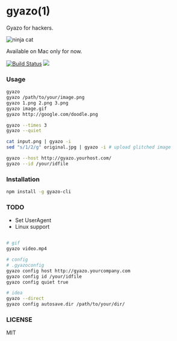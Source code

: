 # gyazo(1)
Gyazo for hackers.


![ninja cat](http://i.gyazo.com/4127de4be736f098edf9492f6cdf4925.gif)

Available on Mac only for now.

[![Build Status](https://travis-ci.org/uiureo/gyazo-cli.svg?branch=master)](https://travis-ci.org/uiureo/gyazo-cli)
[![](http://img.shields.io/npm/v/gyazo-cli.svg)](https://npmjs.org/package/gyazo-cli)

### Usage

``` bash
gyazo
gyazo /path/to/your/image.png
gyazo 1.png 2.png 3.png
gyazo image.gif
gyazo http://google.com/doodle.png

gyazo --times 3
gyazo --quiet

cat input.png | gyazo -i
sed "s/1/2/g" original.jpg | gyazo -i # upload glitched image

gyazo --host http://gyazo.yourhost.com/
gyazo --id /your/idfile
```

### Installation
``` bash
npm install -g gyazo-cli
```

### TODO
* Set UserAgent
* Linux support

``` bash

# gif
gyazo video.mp4

# config
# .gyazoconfig
gyazo config host http://gyazo.yourcompany.com
gyazo config id /your/idfile
gyazo config quiet true

# idea
gyazo --direct
gyazo config autosave.dir /path/to/your/dir/
```

### LICENSE
MIT
